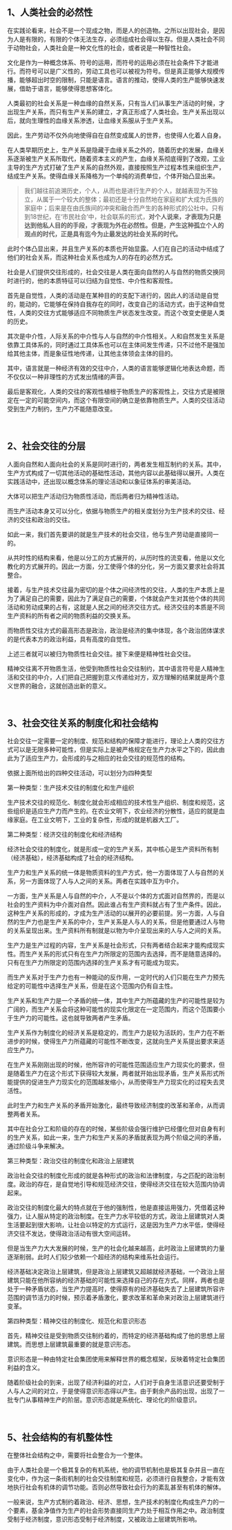 <h2>1、人类社会的必然性</h2><p>在实践论看来，社会不是一个现成之物，而是人的创造物。之所以出现社会，是因为人是有限的，有限的个体无法生存，必须组成社会得以生存。但是人类社会不同于动物社会，人类社会是一种文化性的社会，或者说是一种智性社会。</p><p>文化是作为一种概念体系、符号的运用，而符号的运用必须在社会条件下才能进行。而符号可以是广义性的，劳动工具也可以被视为符号。但是真正能够大规模传播，能够超出时空的限制，只能是语言。语言的推动，使得人类的生产能够快速发展，借助于语言，能够使得思想客体化。</p><p>人类最初的社会关系是一种血缘的自然关系，只有当人们从事生产活动的时候，才出现生产关系，而只有生产关系的建立，才真正形成了人类社会。生产关系出现以后，就向生理性的血缘关系渗透，让血缘关系服从于生产关系。</p><p>因此，生产劳动不仅外向地使得自在自然变成属人的世界，也使得人化着人自身。</p><p>在人类早期历史上，生产关系是隐藏于血缘关系之外的，随着历史的发展，血缘关系逐渐被生产关系所取代，随着资本主义的产生，血缘关系彻底得到了改观，工业主导的生产方式打破了生产关系的自然外观，直接按照生产过程本性来组织生产，结成生产关系。使得血缘关系降格为一个单纯的消费单位，个体开始凸显出来。</p><blockquote>我们越往前追溯历史，个人，从而也是进行生产的个人，就越表现为不独立，从属于一个较大的整体；最初还是十分自然地在家庭和扩大成为氏族的家庭中；后来是在由氏族间的冲突和融合而产生的各种形式的公社中。只有到18世纪，在‘市民社会’中，社会联系的形式，<b>对个人说来，才表现为只是达到他私人目的的手段，才表现为外在必然性。但是，产生这种孤立个人的观点的时代，正是具有迄今为止最发达的社会关系的时代。</b></blockquote><p>此时个体凸显出来，并且生产关系的本质也开始显露。人们在自己的活动中结成了他们的社会关系，而这种社会关系也成为人的存在的必然方式。</p><p>社会是人们提供交往形成的，社会交往是人类在面向自然的人与自然的物质交换同时进行的，他的本质特征可以归结为自觉性、中介性和客观性。</p><p>首先是自觉性，人类的活动是在某种目的的支配下进行的，因此人的活动是自觉的，能动的，它能够在保持自我存在的同时，改变自己的活动方式，由于这种自觉性，人类的交往方式能够适应不同物质生产状态发生改变。而这个改变史便是人类的历史。</p><p>其次是中介性，人际关系的中介性与人与自然的中介性相关。人和自然发生关系是依靠工具体系的，同时通过工具体系也可以在主体间发生传递，只不过他不是强加给其他主体，而是象征性地传递，让其他主体领会主体的目的。</p><p>其中，语言就是一种经济有效的交往中介，人类的语言能够逻辑化地表达命题，而不仅仅以一种非理性的方式发出情绪的声音。</p><p>最后是客观化，人类的交往的客观性植根于物质生产的客观性上，交往方式是被限定在一定的可能空间内，而这个有限空间的确立是依靠物质生产。人类的交往活动受到生产力制约，生产力不能随意改变。</p><p><br></p><h2>2、社会交往的分层</h2><p>人面向自然和人面向社会的关系是同时进行的，两者发生相互制约的关系。其中，生产方式构成了一切其他活动的基础性活动，其他内容以此基础得以展开。人类在实践活动中，还出现以概念体系的理论活动和以象征体系的审美活动。</p><p>大体可以把生产活动归为物质性活动，而后两者归为精神性活动。</p><p>而生产活动本身又可以分化，依据与物质生产的相关度划分为生产技术的交往、经济的交往和政治的交往。</p><p>如此一来，我们首先要讲的就是生产技术的社会交往，他与生产劳动是直接同一的。</p><p>从共时性的结构来看，他是以分工的方式展开的，从历时性的流变看，他是以文化教化的方式展开的。因此一方面，分工使得个体的分化，另一方面又要求社会将其整合。</p><p>接着，与生产技术交往最为密切的是个体之间经济性的交往，人类的生产本质上是为了满足自己的需要，因此为了满足自己的需要，个体就会产生对其他个体的共同活动和劳动成果的占有，这就是人民之间的经济交往方式。经济交往的本质是不同生产资料的所有者之间的物质利益的交换关系。</p><p>而物质性交往方式的最高形态是政治，政治是经济的集中体现，各个政治团体谋求的是代表本方的政治利益，具有高度的自觉性。</p><p>上述三者就可以被归为物质性社会交往。接下来便是精神性社会交往。</p><p>精神交往离不开物质生活，他受到物质性社会交往制约，其中语言符号是人精神生活和交往的中介，人们把自己把握到意义传递给对方，双方理解的结果就是两个意义世界的融合，这就创造出新的意义。</p><p><br></p><h2>3、社会交往关系的制度化和社会结构</h2><p>社会交往一定需要一定的制度、规范和结构的保障才能进行，理论上人类的交往方式可以是无限多种可能性，但是实际上是被严格规定在生产力水平之下的，因此由此为了适应生产力，会形成的与之相应的社会交往的规范性的结构。</p><p>依据上面所给出的四种交往活动，可以划分为四种类型</p><p>第一种类型：生产技术交往的制度化和生产组织</p><p>生产技术交往的规范化、制度化就会形成相应的技术性生产组织、制度和规范，这些组织是适应生产力而产生的。在农业文明下，农业经济的分散性，适应的就是血缘家庭。在工业文明下，工业的复杂性，形成的就是机器大工厂。</p><p>第二种类型：经济交往的制度化和经济结构</p><p>经济社会交往的制度化，就是形成一定的生产关系，其中核心是生产资料所有制（经济基础），经济基础构成了社会的经济结构。</p><p>生产力和生产关系的统一体是物质资料的生产方式，他一方面体现了人与自然的关系，另一方面体现了人与人之间的关系。两者在实践中互为中介。</p><p>一方面，生产关系是人与自然的中介，人不是以个体的方式面对自然界的，而是以社会的生产资料为中介面对自然。因此谁占有生产资料就占有了生产条件。因此，这种生产关系的形成的，才成为生产活动的以展开的必要前提。另一方面，人与自然的生产力也是生产关系的中介，生产关系是人与人的关系，但是他要通过人与物的关系呈现出来。生产资料所有制就是以物为中介呈现出来的人与人之间的关系。</p><p>生产力是生产过程的内容，生产关系是社会形式，只有两者结合起来才能构成现实性。而生产关系的形式只有在生产力所限定的范围内去选择，而不是随意选择的。只有在生产力所限定的范围内选择的生产关系才有可能成为现实。</p><p>而生产关系对于生产力也有一种能动的反作用，一定时代的人们只能在生产力预先给定的可能性中选择生产关系，但是在这个范围内仍有自主性。</p><p>生产关系和生产力是一个矛盾的统一体，其中生产力所蕴藏的生产的可能性是较为广阔的，而生产关系会将这种可能性的现实化限定在一定范围内，而这个范围要小于生产力的可能性。这也就导致两者产生矛盾。</p><p>生产关系作为制度化的经济关系是稳定的，而生产力是较为活跃的，生产力在不断进步的时候，使得生产力所蕴藏的可能性不断改变，这就向生产关系提出要求来适应生产力。</p><p>在生产关系刚刚出现的时候，他所容许的可能性范围适应生产力现实化的要求，但是随着生产力在这个形式下获得较大发展，两者就开始出现矛盾，生产关系形式所能提供的促进生产力现实化的范围越发缩小，从而使得生产力现实化的过程失去灵活性。</p><p>此时生产力和生产关系的矛盾开始激化，最终导致经济制度的改革和革命，从而调整两者关系。</p><p>其中在社会分工和阶级的存在的时候，某些阶级会强行维护已经僵化但对自身有利的生产关系，如此一来，生产力和生产关系的矛盾就表现为两个阶级之间的矛盾，通过阶级斗争来解决。</p><p>第三种类型：政治交往的制度化和政治上层建筑</p><p>政治社会交往的制度化形成的就是各种形式的政治和法律制度，与之匹配的政治制度。政治的存在，是自觉地引导和规范经济交往，使得经济交往在较大范围内协调起来。</p><p>政治交往的制度化最大的特点就在于他的强制性，他是直接运用强力，凭借着这种强力，让人服从特定的政治制度。在生产力水平较低的方式，政治上层建筑对人类生活要起到很大影响，让社会以特定的方式运行，这是因为生产力水平低，使得经济交往不发达，使得政治活动有很大空间运转。</p><p>但是当生产力大大发展的时候，生产的社会化越来越高，此时政治上层建筑的力量逐渐削弱。此时人们较少依赖一个超经济的结构来维系社会运行。</p><p>经济基础决定政治上层建筑，但是政治上层建筑又超越就经济基础，一个政治上层建筑只能在他所容纳的经济基础的可能性来选择自己的存在方式。同样，两者也是处于一种矛盾状态，当生产力提高时，使得原有的经济基础失去了上层建筑所容许范围的调节活力的时候，预示着矛盾激化，要求改革和革命来对政治上层建筑进行变革。</p><p>第四种类型：精神交往的制度化、规范化和意识形态</p><p>首先，精神交往是受到物质交往制约着的，而特定的经济基础构成了他的思想上层建筑。而思想上层建筑最重要的就是意识形态。</p><p>意识形态是一种由特定社会集团使用来解释世界的概念框架，反映着特定社会集团利益的含义。</p><p>随着阶级社会的到来，出现了经济利益的对立，人们对于自身生活意识还要受制于人与人之间的对立，于是使得意识形态得以产生。由于剩余产品的出现，出现了一批专门从事精神生产的阶层。意识形态就是系统化、理论化的阶级意识。</p><p><br></p><h2>5、社会结构的有机整体性</h2><p>在整体社会结构之中，需要将社会整合为一个整体。</p><p>由于人类社会是一个极其复杂的有机系统，他的调节机制也是极其复杂并且一直在变化中，作为这一条街机制的社会交往制度和规范，必须进行自我整合，才能有效地执行社会有机体的调节功能。否则必然导致社会行为的紊乱甚至有机体的解体。</p><p>一般来说，生产方式制约着政治、经济、思想，生产技术的制度化构成生产力的一个要素，基金净值作为生产的社会形势直接同生产力处于相互作用之中。政治制度受制于经济制度，意识形态受制于经济制度，又被政治上层建筑所影响。</p><p></p>